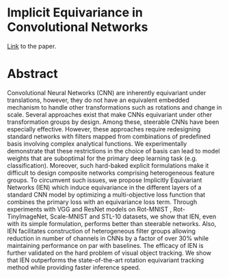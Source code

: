 # Implicit Equivariance in Convolutional Networks
[Link](https://arxiv.org/pdf/2111.14157.pdf
) to the paper.
# Abstract
Convolutional Neural Networks (CNN) are inherently equivariant under translations, however, they do not have an equivalent embedded mechanism to handle other transformations such as rotations
and change in scale. Several approaches exist that
make CNNs equivariant under other transformation
groups by design. Among these, steerable CNNs
have been especially effective. However, these approaches require redesigning standard networks with
filters mapped from combinations of predefined basis
involving complex analytical functions. We experimentally demonstrate that these restrictions in the
choice of basis can lead to model weights that are suboptimal for the primary deep learning task (e.g. classification). Moreover, such hard-baked explicit formulations make it difficult to design composite networks comprising heterogeneous feature groups. To
circumvent such issues, we propose Implicitly Equivariant Networks (IEN) which induce equivariance in
the different layers of a standard CNN model by
optimizing a multi-objective loss function that combines the primary loss with an equivariance loss term.
Through experiments with VGG and ResNet models
on Rot-MNIST , Rot-TinyImageNet, Scale-MNIST
and STL-10 datasets, we show that IEN, even with
its simple formulation, performs better than steerable
networks. Also, IEN facilitates construction of heterogeneous filter groups allowing reduction in number of channels in CNNs by a factor of over 30%
while maintaining performance on par with baselines.
The efficacy of IEN is further validated on the hard
problem of visual object tracking. We show that
IEN outperforms the state-of-the-art rotation equivariant tracking method while providing faster inference speed.

